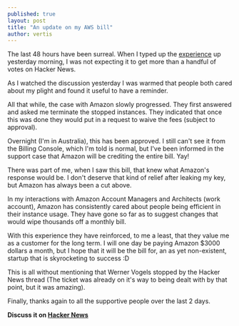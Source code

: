 ```yaml
---
published: true
layout: post
title: "An update on my AWS bill"
author: vertis
---
```


The last 48 hours have been surreal. When I typed up the [experience](http://vertis.io/2013/12/16/unauthorised-litecoin-mining.html) up yesterday morning, I was not expecting it to get more than a handful of votes on Hacker News. 

As I watched the discussion yesterday I was warmed that people both cared about my plight and found it useful to have a reminder. 

All that while, the case with Amazon slowly progressed. They first answered and asked me terminate the stopped instances. They indicated that once this was done they would put in a request to waive the fees (subject to approval).

Overnight (I'm in Australia), this has been approved. I still can't see it from the Billing Console, which I'm told is normal, but I've been informed in the support case that Amazon will be crediting the entire bill. Yay!

There was part of me, when I saw this bill, that knew what Amazon's response would be. I don't deserve that kind of relief after leaking my key, but Amazon has always been a cut above.

In my interactions with Amazon Account Managers and Architects (work account), Amazon has consistently cared about people being efficient in their instance usage. They have gone so far as to suggest changes that would wipe thousands off a monthly bill.

With this experience they have reinforced, to me a least, that they value me as a customer for the long term. I will one day be paying Amazon $3000 dollars a month, but I hope that it will be the bill for, an as yet non-existent, startup that is skyrocketing to success :D

This is all without mentioning that Werner Vogels stopped by the Hacker News thread (The ticket was already on it's way to being dealt with by that point, but it was amazing).

Finally, thanks again to all the supportive people over the last 2 days.

__Discuss it on [Hacker News](https://news.ycombinator.com/item?id=6917618)__
